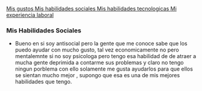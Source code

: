 [ Mis gustos ](./misgustos)[ Mis habilidades sociales ](./mishabilidadessociales.md)[ Mis habilidades tecnologicas ](./mishabilidadestecnologicas.md)[Mi experiencia laboral](./miexperiencialaboral.md)

### Mis Habilidades Sociales 

- Bueno en si soy antisocial pero la gente que me conoce sabe que los puedo ayudar con mucho gusto, tal vez economicamente no pero mentalemnte si no soy psicologa pero tengo  esa habilidad de de atraer a mucha gente deprimida a contarme  sus problemas  y claro no tengo ningun porblema con ello solamente me gusta  ayudarlos para que ellos se sientan mucho mejor , supongo que esa es una de mis mejores habilidades que tengo.
